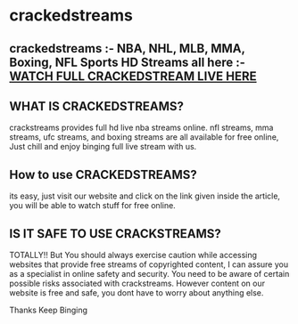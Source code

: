 # crackedstreams

## crackedstreams :- NBA, NHL, MLB, MMA, Boxing, NFL Sports HD Streams all here :- <a href=“https://business-portuguese.blogspot.com/2023/08/crackstreams-watch-live-nfl-nba-nhl-mma.html”>WATCH FULL CRACKEDSTREAM LIVE HERE</a>

## WHAT IS CRACKEDSTREAMS?
crackstreams provides full hd live nba streams online. nfl streams, mma streams, ufc streams, and boxing streams are all available for free online, Just chill and enjoy binging full live stream with us.

## How to use CRACKEDSTREAMS?
its easy, just visit our website and click on the link given inside the article, you will be able to watch stuff for free online.

## IS IT SAFE TO USE CRACKSTREAMS?

TOTALLY!! But You should always exercise caution while accessing websites that provide free streams of copyrighted content, I can assure you as a specialist in online safety and security. You need to be aware of certain possible risks associated with crackstreams. However content on our website is free and safe, you dont have to worry about anything else.

Thanks
Keep Binging
